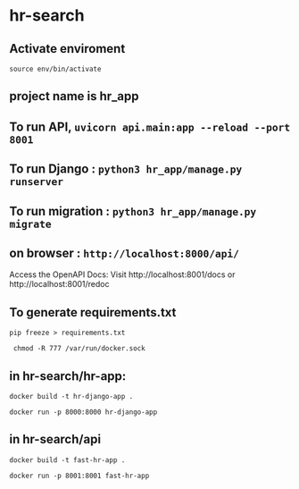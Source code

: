 # hr-search

## Activate enviroment  

`source env/bin/activate`

## project name is hr_app

## To run API, `uvicorn api.main:app --reload --port 8001`

## To run Django : `python3 hr_app/manage.py runserver`

## To run migration : `python3 hr_app/manage.py migrate`

## on browser : `http://localhost:8000/api/`

Access the OpenAPI Docs: Visit http://localhost:8001/docs or http://localhost:8001/redoc

## To generate requirements.txt 

`pip freeze > requirements.txt`

` chmod -R 777 /var/run/docker.sock`

## in hr-search/hr-app: 

`docker build -t hr-django-app .`

`docker run -p 8000:8000 hr-django-app`

## in hr-search/api

`docker build -t fast-hr-app .`



`docker run -p 8001:8001 fast-hr-app`